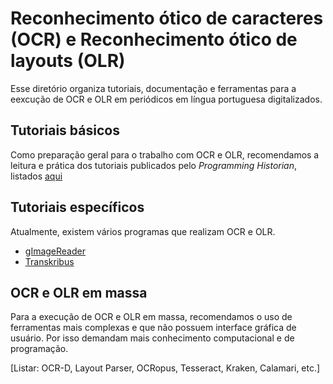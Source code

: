 # Reconhecimento ótico de caracteres (OCR) e Reconhecimento ótico de layouts (OLR)

Esse diretório organiza tutoriais, documentação e ferramentas para a eexcução de OCR e OLR em periódicos em língua portuguesa digitalizados.

## Tutoriais básicos

Como preparação geral para o trabalho com OCR e OLR, recomendamos a leitura e prática dos tutoriais publicados pelo *Programming Historian*, listados [aqui](./tutoriais/ph.md)

## Tutoriais específicos

Atualmente, existem vários programas que realizam OCR e OLR. 

- [gImageReader](./tutoriais/gimagereader.md)
- [Transkribus](./tutoriais/transkribus.md)

## OCR e OLR em massa

Para a execução de OCR e OLR em massa, recomendamos o uso de ferramentas mais complexas e que não possuem interface gráfica de usuário. Por isso demandam mais conhecimento computacional e de programação.

[Listar: OCR-D, Layout Parser, OCRopus, Tesseract, Kraken, Calamari, etc.]